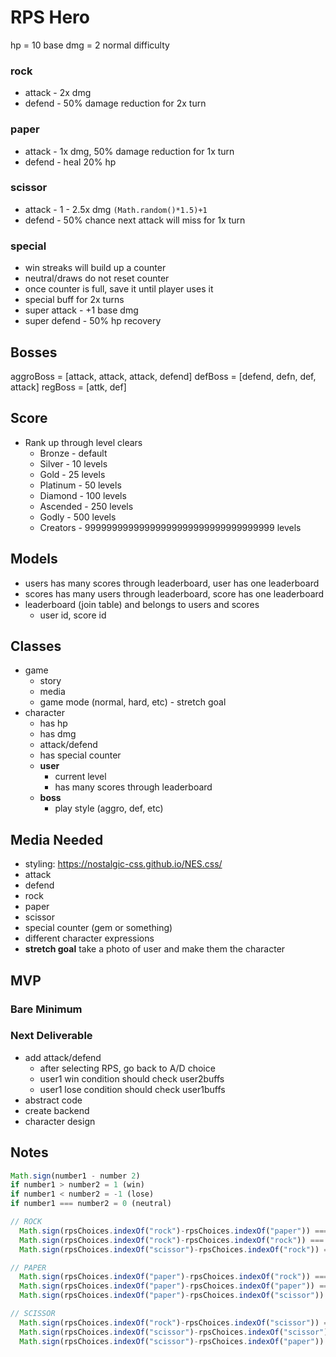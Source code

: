 # RPS Hero

hp = 10
base dmg = 2 normal difficulty

### rock
- attack - 2x dmg
- defend - 50% damage reduction for 2x turn

### paper
- attack - 1x dmg, 50% damage reduction for 1x turn
- defend - heal 20% hp

### scissor
- attack - 1 - 2.5x dmg `(Math.random()*1.5)+1`
  <!-- - super attack - +1 base dmg -->
- defend - 50% chance next attack will miss for 1x turn
  <!-- - super defend - 50% hp recovery -->

### special
- win streaks will build up a counter
- neutral/draws do not reset counter
- once counter is full, save it until player uses it
 - special buff for 2x turns
 - super attack - +1 base dmg
 - super defend - 50% hp recovery


## Bosses
aggroBoss = [attack, attack, attack, defend]
defBoss = [defend, defn, def, attack]
regBoss = [attk, def]

## Score
- Rank up through level clears
  - Bronze - default
  - Silver - 10 levels
  - Gold - 25 levels
  - Platinum - 50 levels
  - Diamond - 100 levels
  - Ascended - 250 levels
  - Godly - 500 levels
  - Creators - 99999999999999999999999999999999999 levels
<!-- - calculate score at the end of each battle based on hp
  - remaining health
  - each dmg dealt to opponent (including negative/overkill)
    - negative/overkill per hp = 250 points
  - points are hp * 100 -->

## Models
- users has many scores through leaderboard, user has one leaderboard
- scores has many users through leaderboard, score has one leaderboard
- leaderboard (join table) and belongs to users and scores
  - user id, score id

## Classes
- game
  - story
  - media
  - game mode (normal, hard, etc) - stretch goal
- character
  - has hp
  - has dmg
  - attack/defend
  - has special counter
  - **user**
    - current level
    - has many scores through leaderboard
  - **boss**
    - play style (aggro, def, etc)

## Media Needed
- styling: https://nostalgic-css.github.io/NES.css/
- attack
- defend
- rock
- paper
- scissor
- special counter (gem or something)
- different character expressions
- **stretch goal** take a photo of user and make them the character

## MVP
### Bare Minimum
<!-- - rock paper scissor
- current user and computer hp -->
<!-- - game ends when one player reaches 0 hp or less -->
### Next Deliverable
<!-- - DOM input -->
- add attack/defend
  - after selecting RPS, go back to A/D choice
  - user1 win condition should check user2buffs
  - user1 lose condition should check user1buffs
- abstract code
- create backend
- character design


## Notes

``` javascript
Math.sign(number1 - number 2)
if number1 > number2 = 1 (win)
if number1 < number2 = -1 (lose)
if number1 === number2 = 0 (neutral)

// ROCK
  Math.sign(rpsChoices.indexOf("rock")-rpsChoices.indexOf("paper")) === -1
  Math.sign(rpsChoices.indexOf("rock")-rpsChoices.indexOf("rock")) === 0
  Math.sign(rpsChoices.indexOf("scissor")-rpsChoices.indexOf("rock")) === 1

// PAPER
  Math.sign(rpsChoices.indexOf("paper")-rpsChoices.indexOf("rock")) === 1
  Math.sign(rpsChoices.indexOf("paper")-rpsChoices.indexOf("paper")) === 0
  Math.sign(rpsChoices.indexOf("paper")-rpsChoices.indexOf("scissor")) === -1

// SCISSOR
  Math.sign(rpsChoices.indexOf("rock")-rpsChoices.indexOf("scissor")) === -1
  Math.sign(rpsChoices.indexOf("scissor")-rpsChoices.indexOf("scissor")) === 0
  Math.sign(rpsChoices.indexOf("scissor")-rpsChoices.indexOf("paper")) === 1
```
